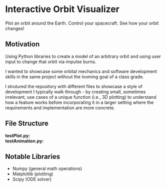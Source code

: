 # **Interactive Orbit Visualizer**
Plot an orbit around the Earth. Control your spacecraft. See how your orbit changes!

## **Motivation**
Using Python libraries to create a model of an arbitrary orbit and using user input to change that orbit via impulse burns.

I wanted to showcase some orbital mechanics and software development skills in the same project without the looming goal of a class grade.

I strutured the repository with different files to showcase a style of development I typically walk through - by creating small, sometimes irrelevant, use cases of a unique function (i.e., 3D plotting) to understand how a feature works before incorporating it in a larger setting where the requirements and implementation are more concrete.

## **File Structure**
**testPlot.py:**</br>
**testAnimation.py:**

## **Notable Libraries**
* Numpy (general math operations)
* Matplotlib (plotting)
* Scipy (ODE solver)